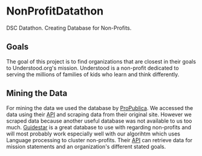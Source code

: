 # NonProfitDatathon
DSC Datathon. Creating Database for Non-Profits.

## Goals
The goal of this project is to find organizations that are closest in their goals to Understood.org's mission. Understood is a non-profit dedicated to serving the millions of families of kids who learn and think differently.


## Mining the Data
For mining the data we used the database by [ProPublica](https://projects.propublica.org/nonprofits/organizations/116037894). We accessed the data using their [API](https://projects.propublica.org/nonprofits/api) and scraping data from their original site. However we scraped data because another useful database was not available to us too much. [Guidestar](https://www.guidestar.org/) is a great database to use with regarding non-profits and will most probably work especially well with our algorihtm which uses Language processing to cluster non-profits. Their [API](https://apiportal.guidestar.org/) can retrieve data for mission statements and an organization's different stated goals.

